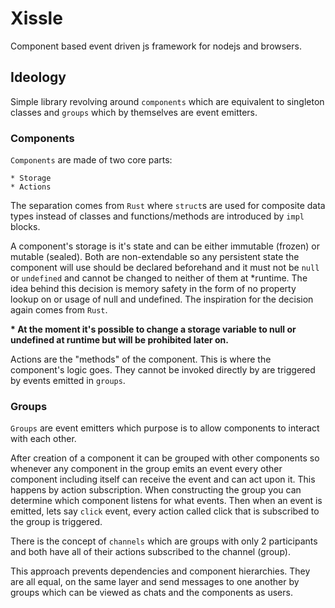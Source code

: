 # Xissle

Component based event driven js framework for nodejs and browsers.

## Ideology

Simple library revolving around `components` which are equivalent to singleton classes and `groups`
which by themselves are event emitters.

### Components

`Components` are made of two core parts:

    * Storage
    * Actions

The separation comes from `Rust` where `struct`s are used for composite data types instead of
classes and functions/methods are introduced by `impl` blocks.

A component's storage is it's state and can be either immutable (frozen) or mutable (sealed).
Both are non-extendable so any persistent state the component will use should be declared beforehand
and it must not be `null` or `undefined` and cannot be changed to neither of them at *runtime.
The idea behind this decision is memory safety in the form of no property lookup on or usage of
null and undefined. The inspiration for the decision again comes from `Rust`.

**\* At the moment it's possible to change a storage variable to null or undefined at runtime but will
be prohibited later on.**

Actions are the "methods" of the component. This is where the component's logic goes. They cannot be
invoked directly by are triggered by events emitted in `groups`.

### Groups

`Groups` are event emitters which purpose is to allow components to interact with each other.

After creation of a component it can be grouped with other components so whenever any component in
the group emits an event every other component including itself can receive the event and can act
upon it. This happens by action subscription. When constructing the group you can determine which
component listens for what events. Then when an event is emitted, lets say `click` event, every
action called click that is subscribed to the group is triggered.

There is the concept of `channels` which are groups with only 2 participants and both have all of
their actions subscribed to the channel (group).

This approach prevents dependencies and component hierarchies. They are all equal, on the same layer
and send messages to one another by groups which can be viewed as chats and the components as users.
